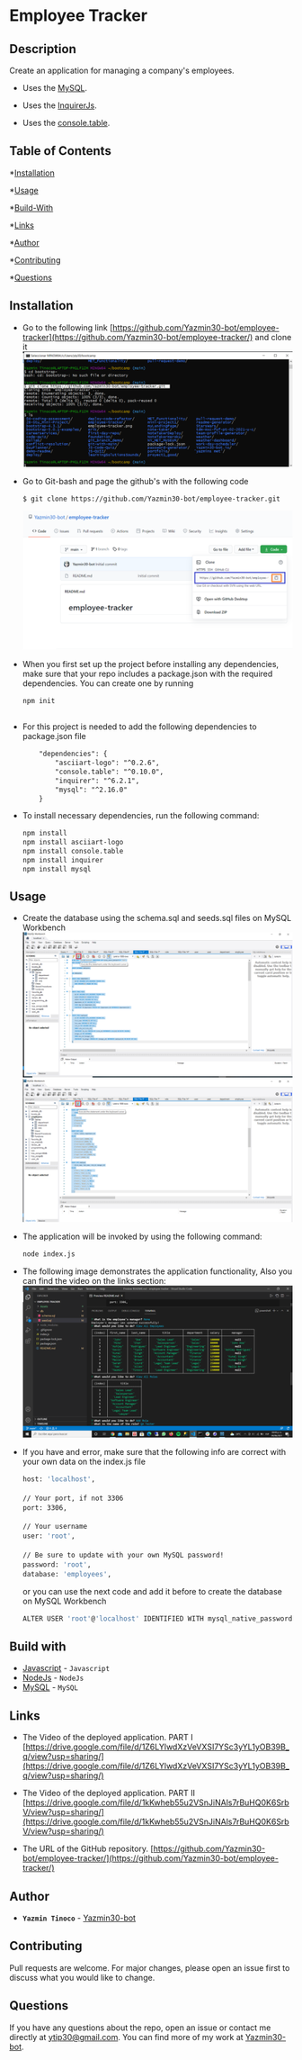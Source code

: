 # Employee Tracker


## Description
  
  Create an application for managing a company's employees. 
  * Uses the [MySQL](https://www.npmjs.com/package/mysql).

  * Uses the [InquirerJs](https://www.npmjs.com/package/inquirer/v/0.2.3).

  * Uses the [console.table](https://www.npmjs.com/package/console.table).

  
  
## Table of Contents
  
  *[Installation](#installation)
  
  *[Usage](#usage)
  
  *[Build-With](#build-with)

  *[Links](#links)

  *[Author](#author)
  
  *[Contributing](#contributing)
  
  *[Questions](#questions)

## Installation
  * Go to the following link [https://github.com/Yazmin30-bot/employee-tracker](https://github.com/Yazmin30-bot/employee-tracker/) and clone it ![Git-bash commands to clone .](./Assets/git-clone.png)
  * Go to Git-bash and page the github's with the following code
    ```
    $ git clone https://github.com/Yazmin30-bot/employee-tracker.git
    ``` 
    ![Git-bash commands to clone .](./Assets/employee-tracker.png)
  * When you first set up the project before installing any dependencies, make sure that your repo includes a package.json with the required dependencies. You can create one by running 
    ```
    npm init
  
    ``` 
  * For this project is needed to add the following dependencies to package.json file  
    ```
        "dependencies": {
            "asciiart-logo": "^0.2.6",
            "console.table": "^0.10.0",
            "inquirer": "^6.2.1",
            "mysql": "^2.16.0"
        }
    ``` 
    

  * To install necessary dependencies, run the following command:
    ```
    npm install
    npm install asciiart-logo
    npm install console.table
    npm install inquirer
    npm install mysql
    ```
## Usage
  * Create the database using the schema.sql and seeds.sql files on MySQL Workbench
    ![Create schema .](./Assets/schema.png)
    ![Create seed .](./Assets/seed.png)

  * The application will be invoked by using the following command:

    ```bash
    node index.js
    ```
  * The following image demonstrates the application functionality, Also you can find the video on the links section:  
   ![Gif.](./Assets/example.png) 

  * If you have and error, make sure that the following info are correct with your own data on the index.js file
      ```bash
      host: 'localhost',

      // Your port, if not 3306
      port: 3306,

      // Your username
      user: 'root',

      // Be sure to update with your own MySQL password!
      password: 'root',
      database: 'employees',
    ``` 
    or you can use the next code and add it before to create the database on MySQL Workbench

    ```bash
    ALTER USER 'root'@'localhost' IDENTIFIED WITH mysql_native_password BY 'root';
    ```   


## Build with 
  * [Javascript](https://www.javascript.com/) - `Javascript`
  * [NodeJs](https://nodejs.org/en/) - `NodeJs`
  * [MySQL](https://www.mysql.com/) - `MySQL`


## Links
  * The Video of the deployed application. PART I
  [https://drive.google.com/file/d/1Z6LYlwdXzVeVXSI7YSc3yYL1yOB39B_q/view?usp=sharing/](https://drive.google.com/file/d/1Z6LYlwdXzVeVXSI7YSc3yYL1yOB39B_q/view?usp=sharing/)

  * The Video of the deployed application. PART II
  [https://drive.google.com/file/d/1kKwheb55u2VSnJiNAls7rBuHQ0K6SrbV/view?usp=sharing/](https://drive.google.com/file/d/1kKwheb55u2VSnJiNAls7rBuHQ0K6SrbV/view?usp=sharing/)

  * The URL of the GitHub repository.                                         [https://github.com/Yazmin30-bot/employee-tracker/](https://github.com/Yazmin30-bot/employee-tracker/)

## Author 
  * **`Yazmin Tinoco`**   - [Yazmin30-bot](https://github.com/Yazmin30-bot/)

## Contributing
  Pull requests are welcome. For major changes, please open an issue first to discuss what you would like to change. 


  
## Questions
  If you have any questions about the repo, open an issue or contact me directly at ytip30@gmail.com.
  You can find more of my work at [Yazmin30-bot](https://github.com/Yazmin30-bot/).  



